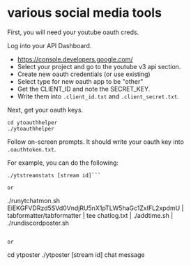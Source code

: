 # various social media tools

First, you will need your youtube oauth creds. 

Log into your API Dashboard.
 * https://console.developers.google.com/
 * Select your project and go to the youtube v3 api section.
 * Create new oauth credentials (or use existing)
 * Select type for new oauth app to be "other"
 * Get the CLIENT_ID and note the SECRET_KEY.
 * Write them into `.client_id.txt` and `.client_secret.txt`.

Next, get your oauth keys.
```
cd ytoauthhelper
./ytoauthhelper
```

Follow on-screen prompts.  It should write your oauth key into `.oauthtoken.txt`.

For example, you can do the following:
```cd ytstreamstats
./ytstreamstats [stream id]```

or
```
./runytchatmon.sh EiEKGFVDRzd5SVd0VndjRU5nX1pTLW5haGc1ZxIFL2xpdmU | tabformatter/tabformatter | tee chatlog.txt |  ./addtime.sh | ./rundiscordposter.sh
```

or
```
cd ytposter
./ytposter [stream id] chat message
```

